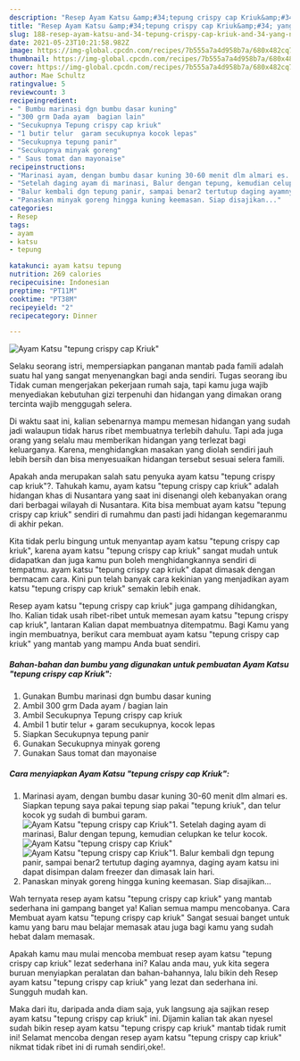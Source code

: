 ```yaml
---
description: "Resep Ayam Katsu &amp;#34;tepung crispy cap Kriuk&amp;#34; yang nikmat dan Mudah Dibuat"
title: "Resep Ayam Katsu &amp;#34;tepung crispy cap Kriuk&amp;#34; yang nikmat dan Mudah Dibuat"
slug: 188-resep-ayam-katsu-and-34-tepung-crispy-cap-kriuk-and-34-yang-nikmat-dan-mudah-dibuat
date: 2021-05-23T10:21:58.982Z
image: https://img-global.cpcdn.com/recipes/7b555a7a4d958b7a/680x482cq70/ayam-katsu-tepung-crispy-cap-kriuk-foto-resep-utama.jpg
thumbnail: https://img-global.cpcdn.com/recipes/7b555a7a4d958b7a/680x482cq70/ayam-katsu-tepung-crispy-cap-kriuk-foto-resep-utama.jpg
cover: https://img-global.cpcdn.com/recipes/7b555a7a4d958b7a/680x482cq70/ayam-katsu-tepung-crispy-cap-kriuk-foto-resep-utama.jpg
author: Mae Schultz
ratingvalue: 5
reviewcount: 3
recipeingredient:
- " Bumbu marinasi dgn bumbu dasar kuning"
- "300 grm Dada ayam  bagian lain"
- "Secukupnya Tepung crispy cap kriuk"
- "1 butir telur  garam secukupnya kocok lepas"
- "Secukupnya tepung panir"
- "Secukupnya minyak goreng"
- " Saus tomat dan mayonaise"
recipeinstructions:
- "Marinasi ayam, dengan bumbu dasar kuning 30-60 menit dlm almari es. Siapkan tepung saya pakai tepung siap pakai &#34;tepung kriuk&#34;, dan telur kocok yg sudah di bumbui garam."
- "Setelah daging ayam di marinasi, Balur dengan tepung, kemudian celupkan ke telur kocok."
- "Balur kembali dgn tepung panir, sampai benar2 tertutup daging ayamnya, daging ayam katsu ini dapat disimpan dalam freezer dan dimasak lain hari."
- "Panaskan minyak goreng hingga kuning keemasan. Siap disajikan..."
categories:
- Resep
tags:
- ayam
- katsu
- tepung

katakunci: ayam katsu tepung 
nutrition: 269 calories
recipecuisine: Indonesian
preptime: "PT11M"
cooktime: "PT38M"
recipeyield: "2"
recipecategory: Dinner

---
```



![Ayam Katsu &#34;tepung crispy cap Kriuk&#34;](https://img-global.cpcdn.com/recipes/7b555a7a4d958b7a/680x482cq70/ayam-katsu-tepung-crispy-cap-kriuk-foto-resep-utama.jpg)

Selaku seorang istri, mempersiapkan panganan mantab pada famili adalah suatu hal yang sangat menyenangkan bagi anda sendiri. Tugas seorang ibu Tidak cuman mengerjakan pekerjaan rumah saja, tapi kamu juga wajib menyediakan kebutuhan gizi terpenuhi dan hidangan yang dimakan orang tercinta wajib menggugah selera.

Di waktu  saat ini, kalian sebenarnya mampu memesan hidangan yang sudah jadi walaupun tidak harus ribet membuatnya terlebih dahulu. Tapi ada juga orang yang selalu mau memberikan hidangan yang terlezat bagi keluarganya. Karena, menghidangkan masakan yang diolah sendiri jauh lebih bersih dan bisa menyesuaikan hidangan tersebut sesuai selera famili. 



Apakah anda merupakan salah satu penyuka ayam katsu &#34;tepung crispy cap kriuk&#34;?. Tahukah kamu, ayam katsu &#34;tepung crispy cap kriuk&#34; adalah hidangan khas di Nusantara yang saat ini disenangi oleh kebanyakan orang dari berbagai wilayah di Nusantara. Kita bisa membuat ayam katsu &#34;tepung crispy cap kriuk&#34; sendiri di rumahmu dan pasti jadi hidangan kegemaranmu di akhir pekan.

Kita tidak perlu bingung untuk menyantap ayam katsu &#34;tepung crispy cap kriuk&#34;, karena ayam katsu &#34;tepung crispy cap kriuk&#34; sangat mudah untuk didapatkan dan juga kamu pun boleh menghidangkannya sendiri di tempatmu. ayam katsu &#34;tepung crispy cap kriuk&#34; dapat dimasak dengan bermacam cara. Kini pun telah banyak cara kekinian yang menjadikan ayam katsu &#34;tepung crispy cap kriuk&#34; semakin lebih enak.

Resep ayam katsu &#34;tepung crispy cap kriuk&#34; juga gampang dihidangkan, lho. Kalian tidak usah ribet-ribet untuk memesan ayam katsu &#34;tepung crispy cap kriuk&#34;, lantaran Kalian dapat membuatnya ditempatmu. Bagi Kamu yang ingin membuatnya, berikut cara membuat ayam katsu &#34;tepung crispy cap kriuk&#34; yang mantab yang mampu Anda buat sendiri.

<!--inarticleads1-->

##### Bahan-bahan dan bumbu yang digunakan untuk pembuatan Ayam Katsu &#34;tepung crispy cap Kriuk&#34;:

1. Gunakan  Bumbu marinasi dgn bumbu dasar kuning
1. Ambil 300 grm Dada ayam / bagian lain
1. Ambil Secukupnya Tepung crispy cap kriuk
1. Ambil 1 butir telur + garam secukupnya, kocok lepas
1. Siapkan Secukupnya tepung panir
1. Gunakan Secukupnya minyak goreng
1. Gunakan  Saus tomat dan mayonaise




<!--inarticleads2-->

##### Cara menyiapkan Ayam Katsu &#34;tepung crispy cap Kriuk&#34;:

1. Marinasi ayam, dengan bumbu dasar kuning 30-60 menit dlm almari es. Siapkan tepung saya pakai tepung siap pakai &#34;tepung kriuk&#34;, dan telur kocok yg sudah di bumbui garam.
<img src="https://img-global.cpcdn.com/steps/4e1beb1ef884a6db/160x128cq70/ayam-katsu-tepung-crispy-cap-kriuk-langkah-memasak-1-foto.jpg" alt="Ayam Katsu &#34;tepung crispy cap Kriuk&#34;">1. Setelah daging ayam di marinasi, Balur dengan tepung, kemudian celupkan ke telur kocok.
<img src="https://img-global.cpcdn.com/steps/ecfb486e272c9685/160x128cq70/ayam-katsu-tepung-crispy-cap-kriuk-langkah-memasak-2-foto.jpg" alt="Ayam Katsu &#34;tepung crispy cap Kriuk&#34;"><img src="https://img-global.cpcdn.com/steps/fbba0d5113ab15a5/160x128cq70/ayam-katsu-tepung-crispy-cap-kriuk-langkah-memasak-2-foto.jpg" alt="Ayam Katsu &#34;tepung crispy cap Kriuk&#34;">1. Balur kembali dgn tepung panir, sampai benar2 tertutup daging ayamnya, daging ayam katsu ini dapat disimpan dalam freezer dan dimasak lain hari.
1. Panaskan minyak goreng hingga kuning keemasan. Siap disajikan...




Wah ternyata resep ayam katsu &#34;tepung crispy cap kriuk&#34; yang mantab sederhana ini gampang banget ya! Kalian semua mampu mencobanya. Cara Membuat ayam katsu &#34;tepung crispy cap kriuk&#34; Sangat sesuai banget untuk kamu yang baru mau belajar memasak atau juga bagi kamu yang sudah hebat dalam memasak.

Apakah kamu mau mulai mencoba membuat resep ayam katsu &#34;tepung crispy cap kriuk&#34; lezat sederhana ini? Kalau anda mau, yuk kita segera buruan menyiapkan peralatan dan bahan-bahannya, lalu bikin deh Resep ayam katsu &#34;tepung crispy cap kriuk&#34; yang lezat dan sederhana ini. Sungguh mudah kan. 

Maka dari itu, daripada anda diam saja, yuk langsung aja sajikan resep ayam katsu &#34;tepung crispy cap kriuk&#34; ini. Dijamin kalian tak akan nyesel sudah bikin resep ayam katsu &#34;tepung crispy cap kriuk&#34; mantab tidak rumit ini! Selamat mencoba dengan resep ayam katsu &#34;tepung crispy cap kriuk&#34; nikmat tidak ribet ini di rumah sendiri,oke!.


